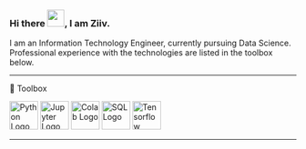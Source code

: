 ### Hi there <img src="https://raw.githubusercontent.com/MartinHeinz/MartinHeinz/master/wave.gif" width="30px">, I am Ziiv.

I am an Information Technology Engineer, currently pursuing Data Science. Professional experience with the technologies are listed in the toolbox below.

--------

🧰 Toolbox

<img src = 'https://cdn.worldvectorlogo.com/logos/python-5.svg' alt="Python Logo" width="50" height="50"/>  <img src="https://www.probabilisticworld.com/wp-content/uploads/2020/08/jupyter-notebook-logo.jpg" alt="Jupyter Logo" width="50" height="50"/>  <img src = 'https://miro.medium.com/max/3880/1*ddtqWGkJz1TUCg1WM9qKeQ.jpeg' alt="Colab Logo" width="50" height="50"/> <img src = 'https://www.brentozar.com/wp-content/uploads/2019/03/azure_sql_db.jpg' alt="SQL Logo" width="50" height="50"/>  <img src = 'https://yt3.ggpht.com/a-/AAuE7mAixrJ4qaOd7-iT99-h5KYRIpGR14SfICmA_g=s900-mo-c-c0xffffffff-rj-k-no' alt="Tensorflow Logo" width="50" height="50"/> 

--------

<!--
**Ziiv-git/Ziiv-git** is a ✨ _special_ ✨ repository because its `README.md` (this file) appears on your GitHub profile.



Here are some ideas to get you started:
- I’m currently learning Data Science through moocs and self-study.
- 👯 I’m looking to collaborate on ...
- 🤔 I’m looking for help with ...
- 💬 Ask me about ...
- 📫 How to reach me: ...
- 😄 Pronouns: ...
- ⚡ Fun fact: ...


- 🔭 I’m currently working on ...

-->
